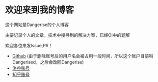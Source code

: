 # 欢迎来到我的博客

这个网站是Dangerise的个人博客

主要记录个人的文章，技术中搜寻到的解决方案，已经OI中的题解

欢迎各位来发Issue,PR！

- [Github](https://github.com/Dangerised) (由于删除账号后的用户名会被占用一段时间，所以这个账户目前叫Dangerised，之后会改回Dangerise)
- [洛谷账号](https://www.luogu.com.cn/user/371409)
- [知乎账号](https://www.zhihu.com/people/cxkzy-92)
